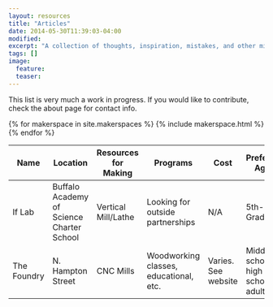```yaml
---
layout: resources
title: "Articles"
date: 2014-05-30T11:39:03-04:00
modified:
excerpt: "A collection of thoughts, inspiration, mistakes, and other minutia."
tags: []
image:
  feature:
  teaser:
---
```


This list is very much a work in progress. If you would like to contribute, check the about page for contact info.

<div class="cards">
{% for makerspace in site.makerspaces %}
  {% include makerspace.html %}
{% endfor %}
</div><!-- /.tiles -->

| Name        | Location                                  | Resources for Making | Programs                               | Cost                | Preferred Ages                      | Contact Info      | Hours    | Open to the public?                               |   |
|-------------|-------------------------------------------|----------------------|----------------------------------------|---------------------|-------------------------------------|-------------------|----------|---------------------------------------------------|---|
| If Lab      | Buffalo Academy of Science Charter School | Vertical Mill/Lathe  | Looking for outside partnerships       | N/A                 | 5th-12th Grade                      | Douglas Borzynski | Flexible | Limited to BACS students                          |   |
| The Foundry | N. Hampton Street                         | CNC Mills            | Woodworking classes, educational, etc. | Varies. See website | Middle school, high school, adults. | See website       | Flexible | With membership, class signup, or open event days |   |
